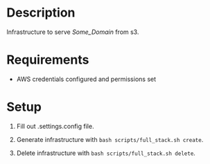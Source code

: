 # Description
Infrastructure to serve _Some_Domain_ from s3.

# Requirements
- AWS credentials configured and permissions set

# Setup
1. Fill out .settings.config file.

2. Generate infrastructure with 
`bash scripts/full_stack.sh create`.

3. Delete infrastructure with 
`bash scripts/full_stack.sh delete`.
